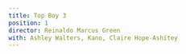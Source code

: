 ```yaml
---
title: Top Boy 3
position: 1
director: Reinaldo Marcus Green
with: Ashley Walters, Kano, Claire Hope-Ashitey
---
```


